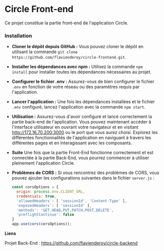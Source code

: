 # Circle Front-end

Ce projet constitue la partie front-end de l'application Circle.

### Installation

- **Cloner le dépôt depuis GitHub :**
  Vous pouvez cloner le dépôt en utilisant la commande `git clone https://github.com/flavienderoy/circle-frontend.git`.

- **Installer les dépendances avec npm :**
  Utilisez la commande `npm install` pour installer toutes les dépendances nécessaires au projet.

- **Configurer le fichier .env :**
  Assurez-vous de bien configurer le fichier `.env` en fonction de votre réseau ou des paramètres requis par l'application.

- **Lancer l'application :**
  Une fois les dépendances installées et le fichier `.env` configuré, lancez l'application avec la commande `npm start`.

- **Utilisation :**
  Assurez-vous d'avoir configuré et lancé correctement la partie back-end de l'application.
  Vous pouvez maintenant accéder à l'interface utilisateur en ouvrant votre navigateur et en visitant http://172.16.70.200:3000 ou le port que vous aurez choisi.
  Explorez les différentes fonctionnalités de l'application en naviguant à travers les différentes pages et en interagissant avec les composants.

- **Suite**
Une fois que la partie Front-End fonctionne correctement et est connectée à la partie Back-End, vous pourrez commencer à utiliser pleinement l'application Circle.

- **Problèmes de CORS :**
  Si vous rencontrez des problèmes de CORS, vous pouvez ajouter les configurations suivantes dans le fichier `server.js` :
  ```javascript
  const corsOptions = {
    origin: process.env.CLIENT_URL,
    credentials: true,
    'allowedHeaders': [ 'sessionId', 'Content-Type' ],
    'exposedHeaders': [ 'sessionId' ],
    'methods': 'GET,HEAD,PUT,PATCH,POST,DELETE',
    'preflightContinue': false
  }
  app.use(cors(corsOptions));
  ```

**Liens**

Projet Back-End : https://github.com/flavienderoy/circle-backend
